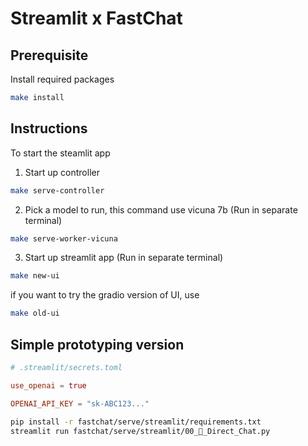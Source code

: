 # Streamlit x FastChat

## Prerequisite
Install required packages
```sh
make install
```


## Instructions
To start the steamlit app

1. Start up controller
```sh
make serve-controller
```

2. Pick a model to run, this command use vicuna 7b (Run in separate terminal)
```sh
make serve-worker-vicuna
```

3. Start up streamlit app (Run in separate terminal)
```sh
make new-ui
```

if you want to try the gradio version of UI, use
```sh
make old-ui
```

## Simple prototyping version

```toml
# .streamlit/secrets.toml

use_openai = true

OPENAI_API_KEY = "sk-ABC123..."
```

```sh
pip install -r fastchat/serve/streamlit/requirements.txt
streamlit run fastchat/serve/streamlit/00_💬_Direct_Chat.py
```
